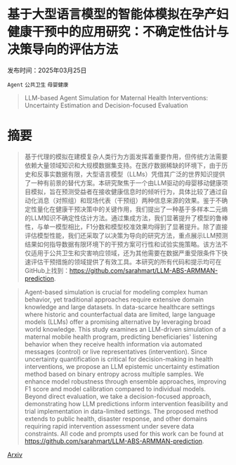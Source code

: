 # 基于大型语言模型的智能体模拟在孕产妇健康干预中的应用研究：不确定性估计与决策导向的评估方法

发布时间：2025年03月25日

`Agent` `公共卫生` `母婴健康`

> LLM-based Agent Simulation for Maternal Health Interventions: Uncertainty Estimation and Decision-focused Evaluation

# 摘要

> 基于代理的模拟在建模复杂人类行为方面发挥着重要作用，但传统方法需要依赖大量领域知识和大规模数据集支持。在医疗数据稀缺的环境下，由于历史和反事实数据有限，大型语言模型（LLMs）凭借其广泛的世界知识提供了一种有前景的替代方案。本研究聚焦于一个由LLM驱动的母婴移动健康项目模拟，旨在预测受益者在接收健康信息时的倾听行为，具体比较了通过自动化消息（对照组）和现场代表（干预组）两种信息来源的效果。鉴于不确定性量化在健康干预决策中的关键作用，我们提出了一种基于多样本二元熵的LLM知识不确定性估计方法。通过集成方法，我们显著提升了模型的鲁棒性，与单一模型相比，F1分数和模型校准效果均得到了显著提升。除了直接评估模型性能，我们还采取了以决策为导向的研究方法，重点展示LLM预测结果如何指导数据有限环境下的干预方案可行性和试验实施策略。该方法不仅适用于公共卫生和灾害响应领域，还为其他需要在数据严重受限条件下快速评估干预措施的领域提供了有效工具。本研究的所有代码和提示均可在GitHub上找到：https://github.com/sarahmart/LLM-ABS-ARMMAN-prediction.

> Agent-based simulation is crucial for modeling complex human behavior, yet traditional approaches require extensive domain knowledge and large datasets. In data-scarce healthcare settings where historic and counterfactual data are limited, large language models (LLMs) offer a promising alternative by leveraging broad world knowledge. This study examines an LLM-driven simulation of a maternal mobile health program, predicting beneficiaries' listening behavior when they receive health information via automated messages (control) or live representatives (intervention). Since uncertainty quantification is critical for decision-making in health interventions, we propose an LLM epistemic uncertainty estimation method based on binary entropy across multiple samples. We enhance model robustness through ensemble approaches, improving F1 score and model calibration compared to individual models. Beyond direct evaluation, we take a decision-focused approach, demonstrating how LLM predictions inform intervention feasibility and trial implementation in data-limited settings. The proposed method extends to public health, disaster response, and other domains requiring rapid intervention assessment under severe data constraints. All code and prompts used for this work can be found at https://github.com/sarahmart/LLM-ABS-ARMMAN-prediction.

[Arxiv](https://arxiv.org/abs/2503.22719)